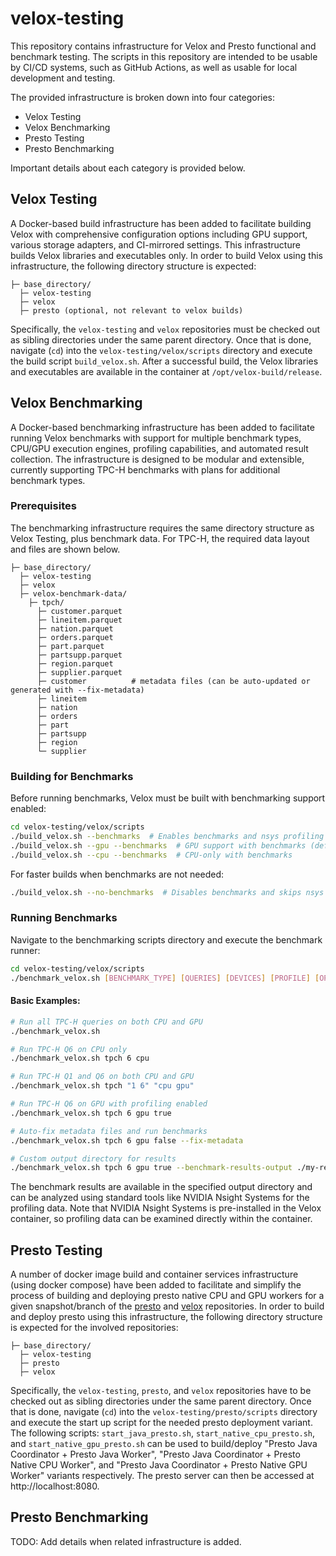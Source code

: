 # velox-testing
This repository contains infrastructure for Velox and Presto functional and benchmark testing. The scripts in this repository are intended to be usable by CI/CD systems, such as GitHub Actions, as well as usable for local development and testing.

The provided infrastructure is broken down into four categories:
- Velox Testing
- Velox Benchmarking
- Presto Testing
- Presto Benchmarking

Important details about each category is provided below.

## Velox Testing
A Docker-based build infrastructure has been added to facilitate building Velox with comprehensive configuration options including GPU support, various storage adapters, and CI-mirrored settings. This infrastructure builds Velox libraries and executables only. In order to build Velox using this infrastructure, the following directory structure is expected:

```
├─ base_directory/
  ├─ velox-testing
  ├─ velox
  ├─ presto (optional, not relevant to velox builds)
```

Specifically, the `velox-testing` and `velox` repositories must be checked out as sibling directories under the same parent directory. Once that is done, navigate (`cd`) into the `velox-testing/velox/scripts` directory and execute the build script `build_velox.sh`. After a successful build, the Velox libraries and executables are available in the container at `/opt/velox-build/release`.

## Velox Benchmarking
A Docker-based benchmarking infrastructure has been added to facilitate running Velox benchmarks with support for multiple benchmark types, CPU/GPU execution engines, profiling capabilities, and automated result collection. The infrastructure is designed to be modular and extensible, currently supporting TPC-H benchmarks with plans for additional benchmark types.

### Prerequisites
The benchmarking infrastructure requires the same directory structure as Velox Testing, plus benchmark data. For TPC-H, the required data layout and files are shown below.

```
├─ base_directory/
  ├─ velox-testing
  ├─ velox
  ├─ velox-benchmark-data/
    ├─ tpch/
      ├─ customer.parquet
      ├─ lineitem.parquet
      ├─ nation.parquet
      ├─ orders.parquet
      ├─ part.parquet
      ├─ partsupp.parquet
      ├─ region.parquet
      ├─ supplier.parquet
      ├─ customer          # metadata files (can be auto-updated or generated with --fix-metadata)
      ├─ lineitem
      ├─ nation
      ├─ orders
      ├─ part
      ├─ partsupp
      ├─ region
      └─ supplier
```

### Building for Benchmarks
Before running benchmarks, Velox must be built with benchmarking support enabled:

```bash
cd velox-testing/velox/scripts
./build_velox.sh --benchmarks  # Enables benchmarks and nsys profiling (default)
./build_velox.sh --gpu --benchmarks  # GPU support with benchmarks (default)
./build_velox.sh --cpu --benchmarks  # CPU-only with benchmarks
```

For faster builds when benchmarks are not needed:
```bash
./build_velox.sh --no-benchmarks  # Disables benchmarks and skips nsys installation
```

### Running Benchmarks
Navigate to the benchmarking scripts directory and execute the benchmark runner:

```bash
cd velox-testing/velox/scripts
./benchmark_velox.sh [BENCHMARK_TYPE] [QUERIES] [DEVICES] [PROFILE] [OPTIONS]
```

#### Basic Examples:
```bash
# Run all TPC-H queries on both CPU and GPU
./benchmark_velox.sh

# Run TPC-H Q6 on CPU only
./benchmark_velox.sh tpch 6 cpu

# Run TPC-H Q1 and Q6 on both CPU and GPU
./benchmark_velox.sh tpch "1 6" "cpu gpu"

# Run TPC-H Q6 on GPU with profiling enabled
./benchmark_velox.sh tpch 6 gpu true

# Auto-fix metadata files and run benchmarks
./benchmark_velox.sh tpch 6 gpu false --fix-metadata

# Custom output directory for results
./benchmark_velox.sh tpch 6 gpu true --benchmark-results-output ./my-results
```
The benchmark results are available in the specified output directory and can be analyzed using standard tools like NVIDIA Nsight Systems for the profiling data. Note that NVIDIA Nsight Systems is pre-installed in the Velox container, so profiling data can be examined directly within the container.

## Presto Testing
A number of docker image build and container services infrastructure (using docker compose) have been added to facilitate and simplify the process of building and deploying presto native CPU and GPU workers for a given snapshot/branch of the [presto](https://github.com/prestodb/presto) and [velox](https://github.com/facebookincubator/velox) repositories. In order to build and deploy presto using this infrastructure, the following directory structure is expected for the involved repositories:
```
├─ base_directory/
  ├─ velox-testing
  ├─ presto
  ├─ velox
``` 
Specifically, the `velox-testing`, `presto`, and `velox` repositories have to be checked out as sibling directories under the same parent directory. Once that is done, navigate (`cd`) into the `velox-testing/presto/scripts` directory and execute the start up script for the needed presto deployment variant. The following scripts: `start_java_presto.sh`, `start_native_cpu_presto.sh`, and `start_native_gpu_presto.sh` can be used to build/deploy "Presto Java Coordinator + Presto Java Worker", "Presto Java Coordinator + Presto Native CPU Worker", and "Presto Java Coordinator + Presto Native GPU Worker" variants respectively. The presto server can then be accessed at http://localhost:8080.

## Presto Benchmarking
TODO: Add details when related infrastructure is added.
